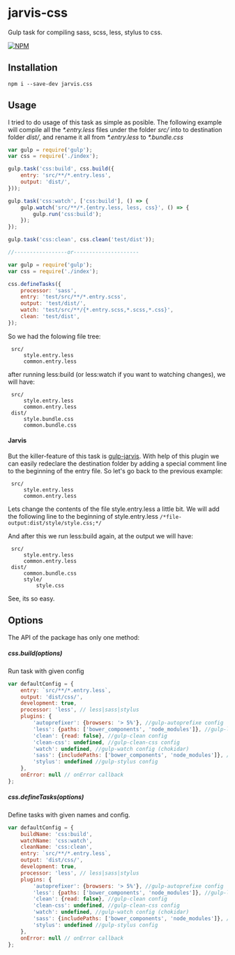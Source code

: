 # jarvis-css
Gulp task for compiling sass, scss, less, stylus to css.

[![NPM](https://nodei.co/npm/jarvis-less.png)](https://npmjs.org/package/jarvis.css)

## Installation
`npm i --save-dev jarvis.css`

## Usage
I tried to do usage of this task as simple as posible.
The following example will compile all the _*.entry.less_ files under the folder _src/_ into to destination folder _dist/_, and rename it all from _*.entry.less_ to _*.bundle.css_

```javascript
var gulp = require('gulp');
var css = require('./index');

gulp.task('css:build', css.build({
    entry: 'src/**/*.entry.less',
    output: 'dist/',
}));

gulp.task('css:watch', ['css:build'], () => {
    gulp.watch('src/**/*.{entry.less, less, css}', () => {
        gulp.run('css:build');
    });
});

gulp.task('css:clean', css.clean('test/dist'));

//-----------------or---------------------

var gulp = require('gulp');
var css = require('./index');

css.defineTasks({
    processor: 'sass',
    entry: 'test/src/**/*.entry.scss',
    output: 'test/dist/',
    watch: 'test/src/**/{*.entry.scss,*.scss,*.css}',
    clean: 'test/dist',
});
```

So we had the folowing file tree:

     src/
         style.entry.less
         common.entry.less

after running less:build (or less:watch if you want to watching changes), we will have:

     src/
         style.entry.less
         common.entry.less
     dist/
         style.bundle.css
         common.bundle.css

#### Jarvis
But the killer-feature of this task is [gulp-jarvis](https://github.com/Sujimoshi/gulp-jarvis).
With help of this plugin we can easily redeclare the destination folder by adding a special comment line to the beginning of the entry file.
So let's go back to the previous example:

     src/
         style.entry.less
         common.entry.less

Lets change the contents of the file style.entry.less a little bit. We will add the following line to the beginning of style.entry.less
`/*file-output:dist/style/style.css;*/`

And after this we run less:build again, at the output we will have:

     src/
         style.entry.less
         common.entry.less
     dist/
         common.bundle.css
         style/
             style.css
             
See, its so easy.

## Options
The API of the package has only one method:

##### css.build(options)
Run task with given config

```javascript
var defaultConfig = {
    entry: `src/**/*.entry.less`,
    output: 'dist/css/',
    development: true,
    processor: 'less', // less|sass|stylus
    plugins: {
        'autoprefixer': {browsers: '> 5%'}, //gulp-autoprefixe config
        'less': {paths: ['bower_components', 'node_modules']}, //gulp-less config
        'clean': {read: false}, //gulp-clean config
        'clean-css': undefined, //gulp-clean-css config
        'watch': undefined, //gulp-watch config (chokidar)
        'sass': {includePaths: ['bower_components', 'node_modules']}, //gulp-sass config
        'stylus': undefined //gulp-stylus config
    },
    onError: null // onError callback
};
```

##### css.defineTasks(options)
Define tasks with given names and config.

```javascript
var defaultConfig = {
    buildName: 'css:build',
    watchName: 'css:watch',
    cleanName: 'css:clean',
    entry: `src/**/*.entry.less`,
    output: 'dist/css/',
    development: true,
    processor: 'less', // less|sass|stylus
    plugins: {
        'autoprefixer': {browsers: '> 5%'}, //gulp-autoprefixe config
        'less': {paths: ['bower_components', 'node_modules']}, //gulp-less config
        'clean': {read: false}, //gulp-clean config
        'clean-css': undefined, //gulp-clean-css config
        'watch': undefined, //gulp-watch config (chokidar)
        'sass': {includePaths: ['bower_components', 'node_modules']}, //gulp-sass config
        'stylus': undefined //gulp-stylus config
    },
    onError: null // onError callback
};
```
